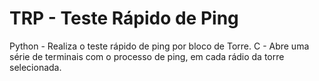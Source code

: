 # TRP - Teste Rápido de Ping

Python - Realiza o teste rápido de ping por bloco de Torre.
C - Abre uma série de terminais com o processo de ping, em cada rádio da torre selecionada.
